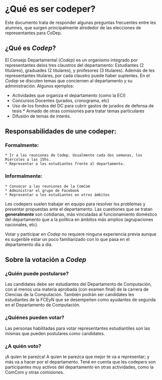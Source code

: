 # ¿Qué es ser codeper?

Este documento trata de responder algunas preguntas frecuentes entre les alumnes, que surgen principalmente alrededor de las elecciones de representantes para CoDep.

## ¿Qué es *Codep*?

El Consejo Departamental (*Codep*) es un organismo integrado por representantes delos tres claustros del departamento: Estudiantes (2 titulares), graduades (2 titulares), y profesores (3 titulares). Además de les representantes titulares, por cada claustro puede haber suplentes.
En el *Codep* se discuten temas que conciernen al departamento y su administración. Algunos ejemplos:
   * Actividades que organiza el departamento (como la ECI)
   * Concursos Docentes (jurados, cronograma, etc)
   * Uso de los fondos del DC para cubrir gastos de jurados de defensa de tesis    * Armado de otras comisiones para tratar temas particulares
   * Difusión de temas de interés.

## Responsabilidades de une codeper:

### Formalmente:

    * Ir a las reuniones de Codep. Usualmente cada dos semanas, los Miércoles a las 15hs.
    * Representar a les estudiantes frente al departamento.

### Informalmente:

    * Convocar a las reuniones de la ComCom
    * Administrar el grupo de Facebook
    * Representar a les estudiantes en otros ámbitos

Les codepers suelen trabajar en equipo para resolver los problemas y presentar propuestas ante el departamento. Las cuestiones que se tratan **generalmente** son cotidianas, más vinculadas al funcionamiento doméstico del departamento que a la política en ámbitos más amplios (agrupaciones nacionales, etc).

Votar y participar en *Codep* no requiere ninguna experiencia previa aunque es sugerible estar un poco familiarizado con lo que pasa en el departamento día a día.

## Sobre la votación a *Codep*

### ¿Quién puede postularse?

Les candidates debe ser estudiantes del Departamento de Computación, con al menos una materia aprobada (con examen final) de la carrera de Ciencias de la Computación. También podrán ser candidates les estudiantes de la FCEyN que se desempeñen como ayudantes de segunda en el Departamento de Computación.

### ¿Quiénes pueden votar?

Las personas habilitadas para votar representantes estudiantiles son las mismas que pueden postulares como candidates.

### ¿A quién voto?

¡A quien te parezca! A quien te parezca que mejor te va a representar; y más va a hacer por el departamento.
Tené en cuenta que les codepers son participantes muy activos del departamento en otras actividades, como la ComCom y otras comisiones.